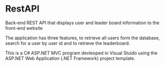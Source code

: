 # RestAPI
Back-end REST API that displays user and leader board information to the front-end website

The application has three features, to retrieve all users form the database, search for a user by user id and to retrieve the leaderboard.

This is a C# ASP.NET MVC program devleoped in Visual Stuido using the ASP.NET Web Application (.NET Framework) project template.

